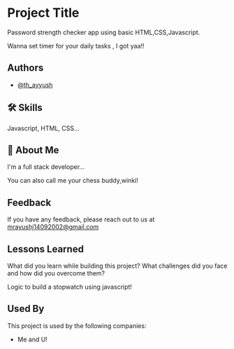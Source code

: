 
# Project Title
Password strength checker app using basic HTML,CSS,Javascript.

Wanna set timer for your daily tasks , I got yaa!!
 


## Authors

- [@th_ayyush](https://www.github.com/th_ayyush)


## 🛠 Skills
Javascript, HTML, CSS...


## 🚀 About Me
I'm a full stack developer...

You can also call me your chess buddy,winki!
## Feedback

If you have any feedback, please reach out to us at mrayushj14092002@gmail.com


## Lessons Learned

What did you learn while building this project? What challenges did you face and how did you overcome them?

Logic to build a stopwatch using javascript!
## Used By

This project is used by the following companies:

- Me and U!

